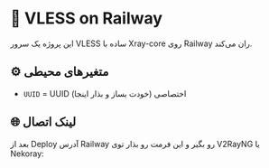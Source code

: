 # 🚀 VLESS on Railway

این پروژه یک سرور VLESS ساده با Xray-core روی Railway ران می‌کند.

## ⚙️ متغیرهای محیطی
- `UUID` = UUID اختصاصی (خودت بساز و بذار اینجا)

## 🌐 لینک اتصال
بعد از Deploy آدرس Railway رو بگیر و این فرمت رو بذار توی V2RayNG یا Nekoray:

